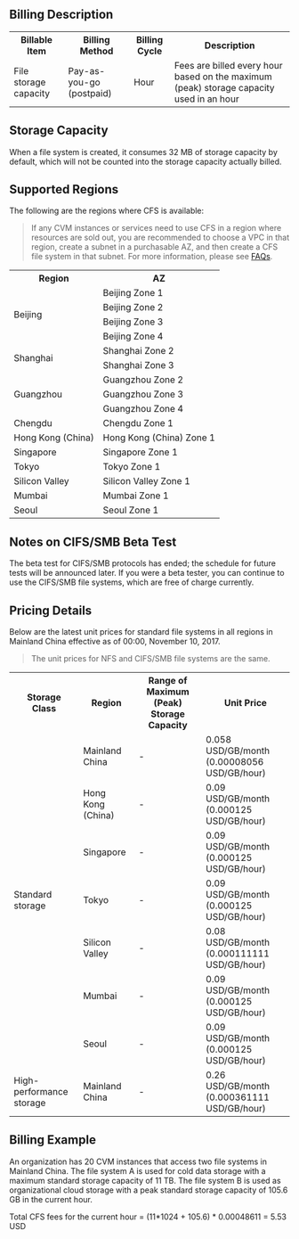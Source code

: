 ## Billing Description

<table>
   <tr>
      <th>Billable Item</th>
      <th>Billing Method</th>
      <th>Billing Cycle</th>
      <th>Description</th>
   </tr>
   <tr>
      <td>File storage capacity</td>
      <td>Pay-as-you-go (postpaid)</td>
      <td>Hour</td>
      <td>Fees are billed every hour based on the maximum (peak) storage capacity used in an hour</td>
   </tr>
</table>



## Storage Capacity

When a file system is created, it consumes 32 MB of storage capacity by default, which will not be counted into the storage capacity actually billed.

## Supported Regions

The following are the regions where CFS is available:

> If any CVM instances or services need to use CFS in a region where resources are sold out, you are recommended to choose a VPC in that region, create a subnet in a purchasable AZ, and then create a CFS file system in that subnet. For more information, please see [FAQs](https://intl.cloud.tencent.com/document/product/582/9551).

<table>
<tr>
    <th>Region</th>
    <th>AZ</th>
  </tr>
  <tr>
    <td rowspan="4">Beijing</td>
    <td>Beijing Zone 1</td>
  </tr>
	<tr>
    <td>Beijing Zone 2</td>
  </tr>
	<tr>
    <td>Beijing Zone 3</td>
  </tr>
		<tr>
    <td>Beijing Zone 4</td>
  </tr>
	<tr>
    <td rowspan="2">Shanghai</td>
    <td>Shanghai Zone 2</td>
  </tr>
	<tr>
    <td>Shanghai Zone 3</td>
  </tr>
	<tr>
    <td rowspan="3">Guangzhou</td>
    <td>Guangzhou Zone 2</td>
  </tr>
	<tr>
    <td>Guangzhou Zone 3</td>
  </tr>
	<tr>
    <td>Guangzhou Zone 4</td>
  </tr>
	<tr>
    <td>Chengdu</td>
    <td>Chengdu Zone 1</td>
  </tr>
	<tr>
    <td>Hong Kong (China)</td>
    <td>Hong Kong (China) Zone 1</td>
  </tr>
	<tr>
    <td>Singapore</td>
    <td>Singapore Zone 1</td>
  </tr>
  <tr>
    <td>Tokyo</td>
    <td>Tokyo Zone 1</td>
  </tr>
    <tr>
    <td>Silicon Valley</td>
    <td>Silicon Valley Zone 1</td>
  </tr>
  <tr>
    <td>Mumbai</td>
    <td>Mumbai Zone 1</td>
  </tr>
    <tr>
    <td>Seoul</td>
    <td>Seoul Zone 1</td>
  </tr>
</table>



## Notes on CIFS/SMB Beta Test

The beta test for CIFS/SMB protocols has ended; the schedule for future tests will be announced later. If you were a beta tester, you can continue to use the CIFS/SMB file systems, which are free of charge currently.	


## Pricing Details

Below are the latest unit prices for standard file systems in all regions in Mainland China effective as of 00:00, November 10, 2017.

>The unit prices for NFS and CIFS/SMB file systems are the same.

<table>
   <tr>
      <th>Storage Class</th>
      <th>Region</th>
      <th>Range of Maximum (Peak) Storage Capacity</th>
      <th nowrap="nowrap">Unit Price</th>
   </tr>
   <tr>
      <td rowspan="7">Standard storage</td>
      <td rowspan="1">Mainland China</td>
      <td>-</td>
      <td>0.058 USD/GB/month (0.00008056 USD/GB/hour)</td>
   </tr>
   <tr>
      <td >Hong Kong (China)</td>
      <td>-</td>
      <td>0.09 USD/GB/month (0.000125 USD/GB/hour)</td>
   </tr>
      <td>Singapore</td>
      <td>-</td>
      <td>0.09 USD/GB/month (0.000125 USD/GB/hour)</td>
   </tr>
   <tr>
      <td>Tokyo</td>
      <td>-</td>
      <td>0.09 USD/GB/month (0.000125 USD/GB/hour)</td>
   </tr>
     <tr>
      <td>Silicon Valley</td>
      <td>-</td>
      <td>0.08 USD/GB/month (0.000111111 USD/GB/hour)</td>
   </tr>
     <tr>
      <td>Mumbai</td>
      <td>-</td>
      <td>0.09 USD/GB/month (0.000125 USD/GB/hour)</td>
   </tr>
        <tr>
      <td>Seoul</td>
      <td>-</td>
      <td>0.09 USD/GB/month (0.000125 USD/GB/hour)</td>
   </tr>
      <tr>
      <td rowspan="1">High-performance storage</td>
      <td rowspan="2">Mainland China</td>
      <td> - </td>
      <td>0.26 USD/GB/month (0.000361111 USD/GB/hour)</td>
   </tr>
</table>



## Billing Example

An organization has 20 CVM instances that access two file systems in Mainland China. The file system A is used for cold data storage with a maximum standard storage capacity of 11 TB. The file system B is used as organizational cloud storage with a peak standard storage capacity of 105.6 GB in the current hour.  

Total CFS fees for the current hour = (11*1024 + 105.6) * 0.00048611 = 5.53 USD

  

